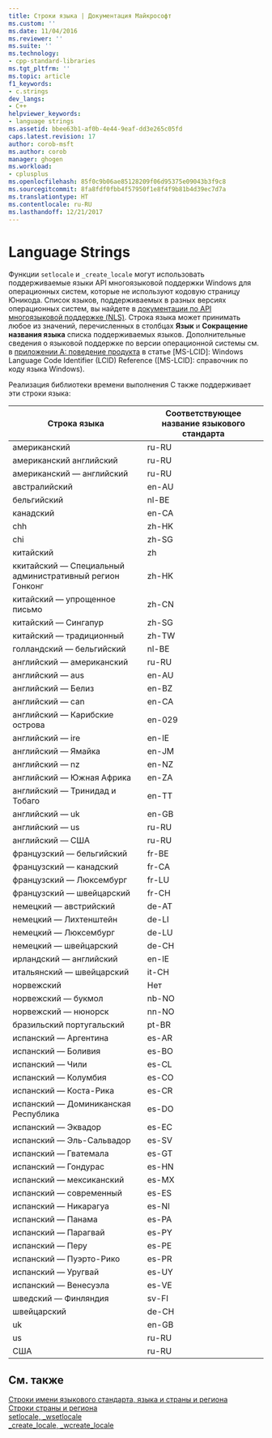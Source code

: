 ```yaml
---
title: Строки языка | Документация Майкрософт
ms.custom: ''
ms.date: 11/04/2016
ms.reviewer: ''
ms.suite: ''
ms.technology:
- cpp-standard-libraries
ms.tgt_pltfrm: ''
ms.topic: article
f1_keywords:
- c.strings
dev_langs:
- C++
helpviewer_keywords:
- language strings
ms.assetid: bbee63b1-af0b-4e44-9eaf-dd3e265c05fd
caps.latest.revision: 17
author: corob-msft
ms.author: corob
manager: ghogen
ms.workload:
- cplusplus
ms.openlocfilehash: 85f0c9b06ae85128209f06d95375e09043b3f9c8
ms.sourcegitcommit: 8fa8fdf0fbb4f57950f1e8f4f9b81b4d39ec7d7a
ms.translationtype: HT
ms.contentlocale: ru-RU
ms.lasthandoff: 12/21/2017
---
```

# <a name="language-strings"></a>Language Strings
Функции `setlocale` и `_create_locale` могут использовать поддерживаемые языки API многоязыковой поддержки Windows для операционных систем, которые не используют кодовую страницу Юникода. Список языков, поддерживаемых в разных версиях операционных систем, вы найдете в [документации по API многоязыковой поддержке (NLS)](https://www.microsoft.com/resources/msdn/goglobal/default.mspx). Строка языка может принимать любое из значений, перечисленных в столбцах **Язык** и **Сокращение названия языка** списка поддерживаемых языков. Дополнительные сведения о языковой поддержке по версии операционной системы см. в [приложении A: поведение продукта](http://msdn.microsoft.com/goglobal/bb896001.aspx) в статье [MS-LCID]: Windows Language Code Identifier (LCID) Reference ([MS-LCID]: справочник по коду языка Windows).   
  
Реализация библиотеки времени выполнения C также поддерживает эти строки языка:  
  
|Строка языка|Соответствующее название языкового стандарта|  
|---------------------|----------------------------|  
|американский|ru-RU|  
|американский английский|ru-RU|  
|американский — английский|ru-RU|  
|австралийский|en-AU|  
|бельгийский|nl-BE|  
|канадский|en-CA|  
|chh|zh-HK|  
|chi|zh-SG|  
|китайский|zh|  
|ккитайский — Специальный административный регион Гонконг|zh-HK|  
|китайский — упрощенное письмо|zh-CN|  
|китайский — Сингапур|zh-SG|  
|китайский — традиционный|zh-TW|  
|голландский — бельгийский|nl-BE|  
|английский — американский|ru-RU|  
|английский — aus|en-AU|  
|английский — Белиз|en-BZ|  
|английский — can|en-CA|  
|английский — Карибские острова|en-029|  
|английский — ire|en-IE|  
|английский — Ямайка|en-JM|  
|английский — nz|en-NZ|  
|английский — Южная Африка|en-ZA|  
|английский — Тринидад и Тобаго|en-TT|  
|английский — uk|en-GB|  
|английский — us|ru-RU|  
|английский — США|ru-RU|  
|французский — бельгийский|fr-BE|  
|французский — канадский|fr-CA|  
|французский — Люксембург|fr-LU|  
|французский — швейцарский|fr-CH|  
|немецкий — австрийский|de-AT|  
|немецкий — Лихтенштейн|de-LI|  
|немецкий — Люксембург|de-LU|  
|немецкий — швейцарский|de-CH|  
|ирландский — английский|en-IE|  
|итальянский — швейцарский|it-CH|  
|норвежский|Нет|  
|норвежский — букмол|nb-NO|  
|норвежский — нюнорск|nn-NO|  
|бразильский португальский|pt-BR|  
|испанский — Аргентина|es-AR|  
|испанский — Боливия|es-BO|  
|испанский — Чили|es-CL|  
|испанский — Колумбия|es-CO|  
|испанский — Коста-Рика|es-CR|  
|испанский — Доминиканская Республика|es-DO|  
|испанский — Эквадор|es-EC|  
|испанский — Эль-Сальвадор|es-SV|  
|испанский — Гватемала|es-GT|  
|испанский — Гондурас|es-HN|  
|испанский — мексиканский|es-MX|  
|испанский — современный|es-ES|  
|испанский — Никарагуа|es-NI|  
|испанский — Панама|es-PA|  
|испанский — Парагвай|es-PY|  
|испанский — Перу|es-PE|  
|испанский — Пуэрто-Рико|es-PR|  
|испанский — Уругвай|es-UY|  
|испанский — Венесуэла|es-VE|  
|шведский — Финляндия|sv-FI|  
|швейцарский|de-CH|  
|uk|en-GB|  
|us|ru-RU|  
|США|ru-RU|  
  
## <a name="see-also"></a>См. также  
 [Строки имени языкового стандарта, языка и страны и региона](../c-runtime-library/locale-names-languages-and-country-region-strings.md)   
 [Строки страны и региона](../c-runtime-library/country-region-strings.md)   
 [setlocale, _wsetlocale](../c-runtime-library/reference/setlocale-wsetlocale.md)   
 [_create_locale, _wcreate_locale](../c-runtime-library/reference/create-locale-wcreate-locale.md)